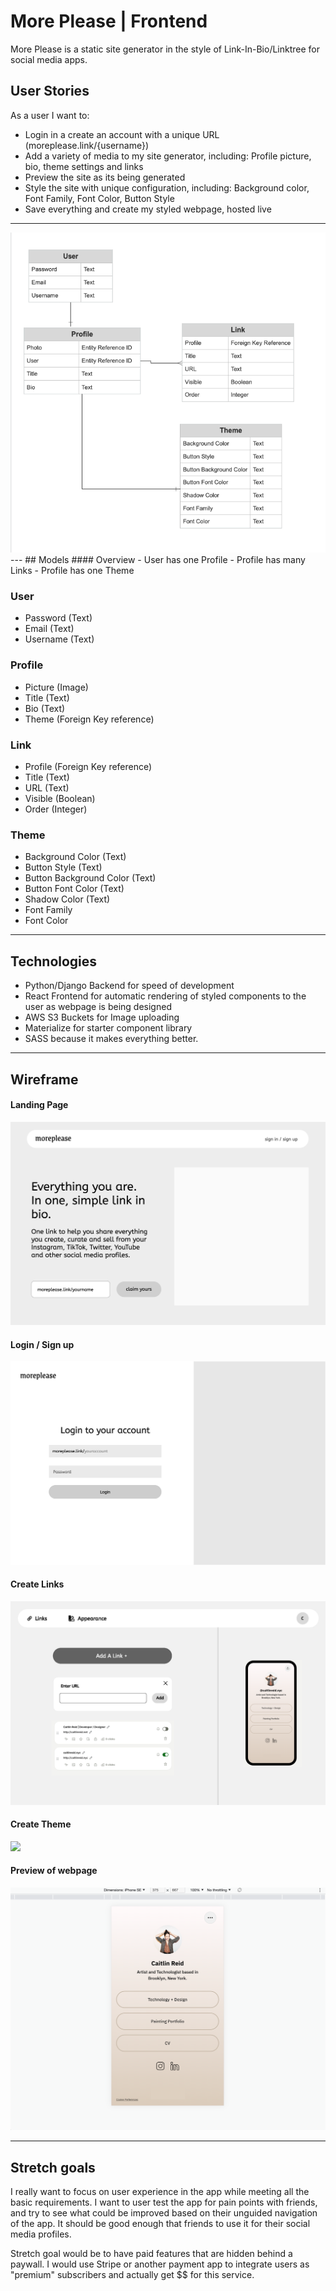 # More Please | Frontend

More Please is a static site generator in the style of Link-In-Bio/Linktree for social media apps.


## User Stories
As a user I want to: 
- Login in a create an account with a unique URL (moreplease.link/{username})
- Add a variety of media to my site generator, including: 
    Profile picture, bio, theme settings and links 
- Preview the site as its being generated
- Style the site with unique configuration, including: Background color, Font Family, Font Color, Button Style
- Save everything and create my styled webpage, hosted live
---
<img src="./private/ERD.png"/>
---
## Models
#### Overview
- User has one Profile
- Profile has many Links
- Profile has one Theme

### User
* Password (Text)
* Email (Text)
* Username (Text)

### Profile
* Picture (Image)
* Title (Text)
* Bio (Text)
* Theme (Foreign Key reference)

### Link
* Profile (Foreign Key reference)
* Title (Text)
* URL (Text)
* Visible (Boolean)
* Order (Integer)

### Theme
* Background Color (Text)
* Button Style (Text)
* Button Background Color (Text)
* Button Font Color (Text)
* Shadow Color (Text)
* Font Family
* Font Color

---

## Technologies
* Python/Django Backend for speed of development
* React Frontend for automatic rendering of styled components to the user as webpage is being designed
* AWS S3 Buckets for Image uploading
* Materialize for starter component library
* SASS because it makes everything better.


---

## Wireframe

#### Landing Page
<img src="./private/page_1.png" />

#### Login / Sign up
<img src="./private/page_2.png" />

#### Create Links

<img src="./private/page_3.png" />

#### Create Theme
<img src="./private/page_4.png" />

#### Preview of webpage
<img src="./private/mockup.png" />

---

## Stretch goals

I really want to focus on user experience in the app while meeting all the basic requirements.
I want to user test the app for pain points with friends, and try to see what could be improved based on their unguided navigation of the app. It should be good enough that friends to use it for their social media profiles.

Stretch goal would be to have paid features that are hidden behind a paywall. I would use Stripe or another payment app to integrate users as "premium" subscribers and actually get $$ for this service.

